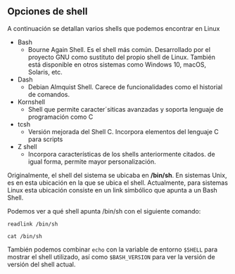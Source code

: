 ## Opciones de shell 

A continuación se detallan varios shells que podemos encontrar en Linux

- Bash
    - Bourne Again Shell. Es el shell más común.  Desarrollado por el proyecto GNU como sustituto del propio shell de Linux.
    También está disponible en otros sistemas como Windows 10, macOS, Solaris, etc.
- Dash
    - Debian Almquist Shell. Carece de funcionalidades como el historial de comandos.
- Kornshell
    - Shell que permite caracter´siticas avanzadas y soporta lenguaje de programación como C
- tcsh
    - Versión mejorada del Shell C. Incorpora elementos del lenguaje C para scripts
- Z shell
    - Incorpora características de los shells anteriormente citados. de igual forma, permite mayor personalización.

Originalmente, el shell del sistema se ubicaba en **/bin/sh**. En sistemas Unix, es en esta ubicación en la que se ubica el shell.
Actualmente, para sistemas Linux esta ubicación consiste en un link simbólico que apunta a un Bash Shell.

Podemos ver a qué shell apunta /bin/sh con el siguiente comando:

`readlink /bin/sh`

`cat /bin/sh`

También podemos combinar `echo` con  la variable de entorno `$SHELL` para mostrar el shell utilizado, así como `$BASH_VERSION` para ver la versión de versión del shell actual.

